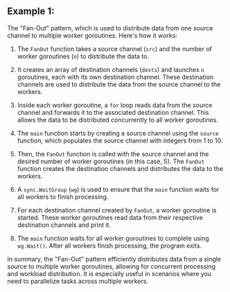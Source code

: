 ## Example 1:

The "Fan-Out" pattern, which is used to distribute data from one source channel to multiple worker goroutines. Here's how it works:

1. The `FanOut` function takes a source channel (`src`) and the number of worker goroutines (`n`) to distribute the data to.

2. It creates an array of destination channels (`dests`) and launches `n` goroutines, each with its own destination channel. These destination channels are used to distribute the data from the source channel to the workers.

3. Inside each worker goroutine, a `for` loop reads data from the source channel and forwards it to the associated destination channel. This allows the data to be distributed concurrently to all worker goroutines.

4. The `main` function starts by creating a source channel using the `source` function, which populates the source channel with integers from 1 to 10.

5. Then, the `FanOut` function is called with the source channel and the desired number of worker goroutines (in this case, 5). The `FanOut` function creates the destination channels and distributes the data to the workers.

6. A `sync.WaitGroup` (`wg`) is used to ensure that the `main` function waits for all workers to finish processing.

7. For each destination channel created by `FanOut`, a worker goroutine is started. These worker goroutines read data from their respective destination channels and print it.

8. The `main` function waits for all worker goroutines to complete using `wg.Wait()`. After all workers finish processing, the program exits.

In summary, the "Fan-Out" pattern efficiently distributes data from a single source to multiple worker goroutines, allowing for concurrent processing and workload distribution. It is especially useful in scenarios where you need to parallelize tasks across multiple workers.